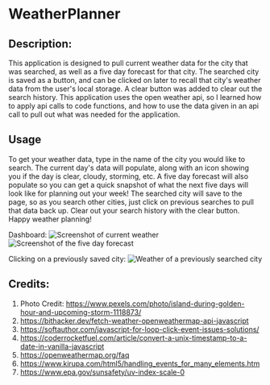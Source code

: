 # WeatherPlanner
## Description:
This application is designed to pull current weather data for the city that was searched, as well as a five day forecast for that city. The searched city is saved as a button, and can be clicked on later to recall that city's weather data from the user's local storage. A clear button was added to clear out the search history. This application uses the open weather api, so I learned how to apply api calls to code functions, and how to use the data given in an api call to pull out what was needed for the application.

## Usage
To get your weather data, type in the name of the city you would like to search. The current day's data will populate, along with an icon showing you if the day is clear, cloudy, storming, etc. A five day forecast will also populate so you can get a quick snapshot of what the next five days will look like for planning out your week!
The searched city will save to the page, so as you search other cities, just click on previous searches to pull that data back up. Clear out your search history with the clear button. Happy weather planning!

Dashboard:
![Screenshot of current weather](WeatherPlanner/Assets/Screenshot1.png)
![Screenshot of the five day forecast](WeatherPlanner/Assets/screenshot2.png)

Clicking on a previously saved city:
![Weather of a previously searched city](WeatherPlanner/Assets/screenshot3.png)



## Credits:
1. Photo Credit: https://www.pexels.com/photo/island-during-golden-hour-and-upcoming-storm-1118873/
2. https://bithacker.dev/fetch-weather-openweathermap-api-javascript
3. https://softauthor.com/javascript-for-loop-click-event-issues-solutions/
4. https://coderrocketfuel.com/article/convert-a-unix-timestamp-to-a-date-in-vanilla-javascript
5. https://openweathermap.org/faq
6. https://www.kirupa.com/html5/handling_events_for_many_elements.htm
7. https://www.epa.gov/sunsafety/uv-index-scale-0